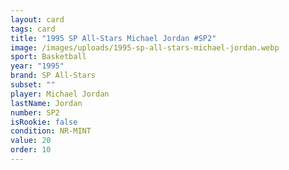 ```yaml
---
layout: card
tags: card
title: "1995 SP All-Stars Michael Jordan #SP2"
image: /images/uploads/1995-sp-all-stars-michael-jordan.webp
sport: Basketball
year: "1995"
brand: SP All-Stars
subset: ""
player: Michael Jordan
lastName: Jordan
number: SP2
isRookie: false
condition: NR-MINT
value: 20
order: 10
---
```

